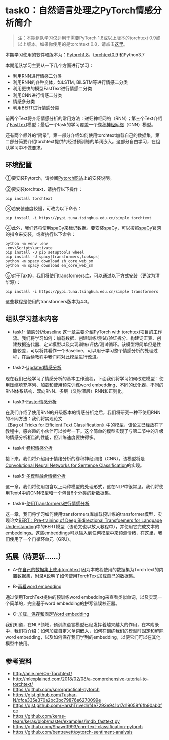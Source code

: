 # task0：自然语言处理之PyTorch情感分析简介

> 注：本期组队学习仅适用于需要PyTorch 1.8或以上版本的torchtext 0.9或以上版本。如果你使用的是torchtext 0.8，请点击[这里](https://github.com/bentrevett/pytorch-sentiment-analysis/tree/torchtext08)。

本期学习使用的软件和版本为：[Pytorch1.8](https://github.com/pytorch/pytorch)，[torchtext0.9](https://github.com/pytorch/text) 和Python3.7

本期组队学习主要从一下几个方面进行学习：

- 利用RNN进行情感二分类
- 利用RNN的各种变体，如LSTM, BiLSTM等进行情感二分类
- 利用更快的模型FastText进行情感二分类
- 利用CNN进行情感二分类
- 情感多分类
- 利用BERT进行情感分类
    
前两个Text将介绍情感分析的常用方法：递归神经网络（RNN）；第三个Text介绍了[FastText](https://arxiv.org/abs/1607.01759)模型；最后一个task的学习覆盖一个[卷积神经网络](https://arxiv.org/abs/1408.5882)（CNN）模型。

还有两个额外的“附录”。第一部分介绍如何使用torchtext加载自己的数据集，第二部分简要介绍torchtext提供的经过预训练的单词嵌入。这部分自由学习，在组队学习中不做要求。

## 环境配置

①要安装Pytorch，请参阅[Pytorch网站](https://pytorch.org/get-started/locally)上的安装说明。

②要安装torchtext，请执行以下操作：

```bas
pip install torchtext
```

③若安装速度较慢，可改为以下命令：

```ba
pip install -i https://pypi.tuna.tsinghua.edu.cn/simple torchtext
```

④此外，我们还将使用spaCy来标记数据。要安装spaCy，可以按照[spaCy官网](https://spacy.io/usage)的指令来安装，或者执行以下命令：

```猛击
python -m venv .env
.env\Scripts\activate
pip install -U pip setuptools wheel
pip install -U spacy[transformers,lookups]
python -m spacy download zh_core_web_sm
python -m spacy download en_core_web_sm
```

⑤对于Taxt6，我们将使用transformers库，可以通过以下方式安装（更改为清华源）：

```猛击
pip install -i https://pypi.tuna.tsinghua.edu.cn/simple transformers
```

这些教程是使用的transformers版本为4.3。

## 组队学习基本内容

* task1- [情感分析baseline](https://github.com/datawhalechina/team-learning-nlp/blob/master/Emotional_Analysis/task1%20%EF%BC%9A%E6%83%85%E6%84%9F%E5%88%86%E6%9E%90baseline.ipynb) 
这一章主要介绍PyTorch with torchtext项目的工作流。我们将学习如何：加载数据、创建训练/测试/验证拆分、构建词汇表、创建数据迭代器、定义模型以及实现训练/评估/测试循环。该模型将简单但是性能较差，可以将其看作一个Baseline，可以用于学习整个情感分析的处理过程，在后续教程中我们将对此模型进行改进。

* task2-[Updated情感分析 ](https://github.com/datawhalechina/team-learning-nlp/blob/master/Emotional_Analysis/task2%EF%BC%9AUpdated%E6%83%85%E6%84%9F%E5%88%86%E6%9E%90%20.ipynb) 

现在我们已经学习了情感分析的基本工作流程，下面我们将学习如何改进模型：使用压缩填充序列、加载和使用预先训练word embedding、不同的优化器、不同的RNN体系结构、双向RNN、多层（又称深层）RNN和正则化。

* task3-[Faster情感分析](https://github.com/datawhalechina/team-learning-nlp/blob/master/Emotional_Analysis/task3%EF%BC%9AFaster%20%E6%83%85%E6%84%9F%E5%88%86%E6%9E%90.ipynb) 

在我们介绍了使用RNN的升级版本的情感分析之后，我们将研究一种不使用RNN的不同方法：我们将实现论文 [《Bag of Tricks for Efficient Text Classification》](https://arxiv.org/abs/1607.01759)中的模型，该论文已经放在了教程中，感兴趣的小伙伴可以参考一下。这个简单的模型实现了与第二节中的升级的情感分析相当的性能，但训练速度要快得多。

* task4-[卷积情感分析](https://github.com/datawhalechina/team-learning-nlp/blob/master/Emotional_Analysis/task4%EF%BC%9A%E5%8D%B7%E7%A7%AF%E6%83%85%E6%84%9F%E5%88%86%E6%9E%90%20.ipynb) 

接下来，我们将介绍用于情绪分析的卷积神经网络（CNN）。该模型将是[Convolutional Neural Networks for Sentence Classification](https://arxiv.org/abs/1408.5882)的实现。

* task5-[多模型融合情绪分析](https://github.com/datawhalechina/team-learning-nlp/blob/master/Emotional_Analysis/task5%EF%BC%9A%E5%A4%9A%E7%B1%BB%E5%88%AB%E6%83%85%E6%84%9F%E5%88%86%E6%9E%90.ipynb) 

这一章，我们将使用包含以上两种模型的处理形式，这在NLP中很常见。我们将使用Text4中的CNN模型和一个包含6个分类的新数据集。

* task6-[使用Transformers进行情感分析](https://github.com/datawhalechina/team-learning-nlp/blob/master/Emotional_Analysis/task6：Transformers情感分析.ipynb)

这一章，我们将学习如何使用transformers库加载预训练的transformer模型，实现论文[BERT：Pre-training of Deep Bidirectional Transfoemers for Language Understanding](https://arxiv.org/abs/1810.04805)中的BERT模型（该论文也以放入教程中），并使用它完成文本的embeddings。这些embeddings可以输入到任何模型中来预测情绪，在这里，我们使用了一个门循环单元（GRU）。

## 拓展（待更新……）

* A-[在自己的数据集上使用torchtext]() 
因为本教程使用的数据集为TorchText的内置数据集，附录A说明了如何使用TorchText加载自己的数据集。

* B-[再看word embedding]() 

通过使用TorchText提供的预训练word embedding来查看类似单词，以及实现一个简单的，完全基于word embedding的拼写错误校正器。

* C-[加载、保存和固定Word embedding]() 

我们知道，在NLP领域，预训练语言模型已经发挥着越来越大的作用，在本附录中，我们将介绍：如何加载自定义单词嵌入，如何在训练我们的模型时固定和解除word embedding，以及如何保存我们学到的embedding，以便它们可以在其他模型中使用。

## 参考资料

* http://anie.me/On-Torchtext/
* http://mlexplained.com/2018/02/08/a-comprehensive-tutorial-to-torchtext/
* https://github.com/spro/practical-pytorch
* https://gist.github.com/Tushar-N/dfca335e370a2bc3bc79876e6270099e
* https://gist.github.com/HarshTrivedi/f4e7293e941b17d19058f6fb90ab0fec
* https://github.com/keras-team/keras/blob/master/examples/imdb_fasttext.py
* https://github.com/Shawn1993/cnn-text-classification-pytorch
* https://github.com/bentrevett/pytorch-sentiment-analysis

